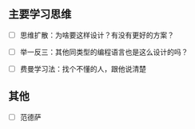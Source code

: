 ## 主要学习思维
- [ ] 思维扩散：为啥要这样设计？有没有更好的方案？
- [ ] 举一反三：其他同类型的编程语言也是这么设计的吗？
- [ ] 费曼学习法：找个不懂的人，跟他说清楚


## 其他
- [ ] 范德萨

